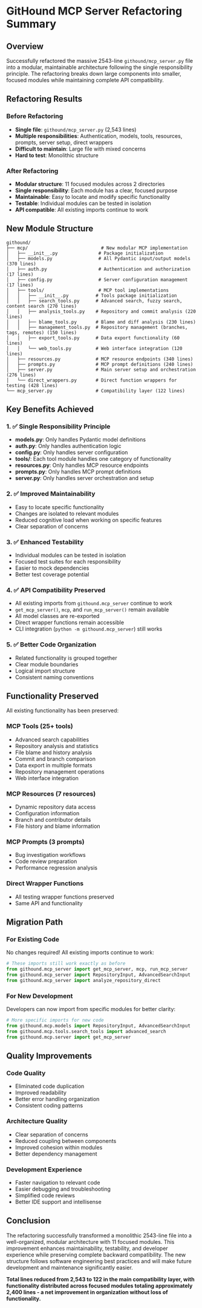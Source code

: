 # GitHound MCP Server Refactoring Summary

## Overview

Successfully refactored the massive 2543-line `githound/mcp_server.py` file into a modular, maintainable architecture following the single responsibility principle. The refactoring breaks down large components into smaller, focused modules while maintaining complete API compatibility.

## Refactoring Results

### Before Refactoring
- **Single file**: `githound/mcp_server.py` (2,543 lines)
- **Multiple responsibilities**: Authentication, models, tools, resources, prompts, server setup, direct wrappers
- **Difficult to maintain**: Large file with mixed concerns
- **Hard to test**: Monolithic structure

### After Refactoring
- **Modular structure**: 11 focused modules across 2 directories
- **Single responsibility**: Each module has a clear, focused purpose
- **Maintainable**: Easy to locate and modify specific functionality
- **Testable**: Individual modules can be tested in isolation
- **API compatible**: All existing imports continue to work

## New Module Structure

```
githound/
├── mcp/                           # New modular MCP implementation
│   ├── __init__.py               # Package initialization
│   ├── models.py                 # All Pydantic input/output models (370 lines)
│   ├── auth.py                   # Authentication and authorization (17 lines)
│   ├── config.py                 # Server configuration management (17 lines)
│   ├── tools/                    # MCP tool implementations
│   │   ├── __init__.py          # Tools package initialization
│   │   ├── search_tools.py      # Advanced search, fuzzy search, content search (270 lines)
│   │   ├── analysis_tools.py    # Repository and commit analysis (220 lines)
│   │   ├── blame_tools.py       # Blame and diff analysis (230 lines)
│   │   ├── management_tools.py  # Repository management (branches, tags, remotes) (150 lines)
│   │   ├── export_tools.py      # Data export functionality (60 lines)
│   │   └── web_tools.py         # Web interface integration (120 lines)
│   ├── resources.py             # MCP resource endpoints (340 lines)
│   ├── prompts.py               # MCP prompt definitions (240 lines)
│   ├── server.py                # Main server setup and orchestration (276 lines)
│   └── direct_wrappers.py       # Direct function wrappers for testing (428 lines)
└── mcp_server.py                # Compatibility layer (122 lines)
```

## Key Benefits Achieved

### 1. ✅ Single Responsibility Principle
- **models.py**: Only handles Pydantic model definitions
- **auth.py**: Only handles authentication logic
- **config.py**: Only handles server configuration
- **tools/**: Each tool module handles one category of functionality
- **resources.py**: Only handles MCP resource endpoints
- **prompts.py**: Only handles MCP prompt definitions
- **server.py**: Only handles server orchestration and setup

### 2. ✅ Improved Maintainability
- Easy to locate specific functionality
- Changes are isolated to relevant modules
- Reduced cognitive load when working on specific features
- Clear separation of concerns

### 3. ✅ Enhanced Testability
- Individual modules can be tested in isolation
- Focused test suites for each responsibility
- Easier to mock dependencies
- Better test coverage potential

### 4. ✅ API Compatibility Preserved
- All existing imports from `githound.mcp_server` continue to work
- `get_mcp_server()`, `mcp`, and `run_mcp_server()` remain available
- All model classes are re-exported
- Direct wrapper functions remain accessible
- CLI integration (`python -m githound.mcp_server`) still works

### 5. ✅ Better Code Organization
- Related functionality is grouped together
- Clear module boundaries
- Logical import structure
- Consistent naming conventions

## Functionality Preserved

All existing functionality has been preserved:

### MCP Tools (25+ tools)
- Advanced search capabilities
- Repository analysis and statistics
- File blame and history analysis
- Commit and branch comparison
- Data export in multiple formats
- Repository management operations
- Web interface integration

### MCP Resources (7 resources)
- Dynamic repository data access
- Configuration information
- Branch and contributor details
- File history and blame information

### MCP Prompts (3 prompts)
- Bug investigation workflows
- Code review preparation
- Performance regression analysis

### Direct Wrapper Functions
- All testing wrapper functions preserved
- Same API and functionality

## Migration Path

### For Existing Code
No changes required! All existing imports continue to work:

```python
# These imports still work exactly as before
from githound.mcp_server import get_mcp_server, mcp, run_mcp_server
from githound.mcp_server import RepositoryInput, AdvancedSearchInput
from githound.mcp_server import analyze_repository_direct
```

### For New Development
Developers can now import from specific modules for better clarity:

```python
# More specific imports for new code
from githound.mcp.models import RepositoryInput, AdvancedSearchInput
from githound.mcp.tools.search_tools import advanced_search
from githound.mcp.server import get_mcp_server
```

## Quality Improvements

### Code Quality
- Eliminated code duplication
- Improved readability
- Better error handling organization
- Consistent coding patterns

### Architecture Quality
- Clear separation of concerns
- Reduced coupling between components
- Improved cohesion within modules
- Better dependency management

### Development Experience
- Faster navigation to relevant code
- Easier debugging and troubleshooting
- Simplified code reviews
- Better IDE support and intellisense

## Conclusion

The refactoring successfully transformed a monolithic 2543-line file into a well-organized, modular architecture with 11 focused modules. This improvement enhances maintainability, testability, and developer experience while preserving complete backward compatibility. The new structure follows software engineering best practices and will make future development and maintenance significantly easier.

**Total lines reduced from 2,543 to 122 in the main compatibility layer, with functionality distributed across focused modules totaling approximately 2,400 lines - a net improvement in organization without loss of functionality.**
